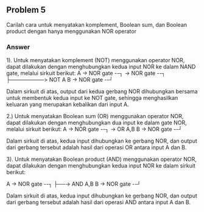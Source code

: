 ## Problem 5
Carilah cara untuk menyatakan komplement, Boolean sum, dan Boolean product dengan hanya menggunakan NOR operator

### Answer
1). Untuk menyatakan komplement (NOT) menggunakan operator NOR,
dapat dilakukan dengan menghubungkan kedua input NOR ke dalam NAND gate,
melalui sirkuit berikut:
A → NOR gate --┐ → NOR gate --┐
                ├─────────> NOT A
B → NOR gate --┘

Dalam sirkuit di atas, output dari kedua gerbang NOR dihubungkan bersama untuk membentuk kedua input ke NOT gate,
sehingga menghasilkan keluaran yang merupakan kebalikan dari input A.

2.) Untuk menyatakan Boolean sum (OR) menggunakan operator NOR,
dapat dilakukan dengan menghubungkan dua input ke dalam gate NOR,
melalui sirkuit berikut:
A → NOR gate --┐ → OR A,B
B → NOR gate --┘

Dalam sirkuit di atas, kedua input dihubungkan ke gerbang NOR,
dan output dari gerbang tersebut adalah hasil dari operasi OR antara input A dan B.

3). Untuk menyatakan Boolean product (AND) menggunakan operator NOR,
dapat dilakukan dengan menghubungkan kedua input NOR ke dalam sirkuit berikut:

A → NOR gate --┐
                ├──→ AND A,B
B → NOR gate --┘

Dalam sirkuit di atas, kedua input dihubungkan ke gerbang NOR,
dan output dari gerbang tersebut adalah hasil dari operasi AND antara input A dan B.
